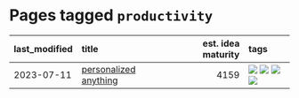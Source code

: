 # Pages tagged `productivity`

|last_modified|title|est. idea maturity|tags
|:---|:---|---:|:---|
|2023-07-11|[personalized anything](../personalized_anything.md)|4159|[![](https://img.shields.io/badge/tag-gdpr_data_export-a3a5e9)](../tags/gdpr_data_export.md) [![](https://img.shields.io/badge/tag-llm-83cbca)](../tags/llm.md) [![](https://img.shields.io/badge/tag-personalization-a682e)](../tags/personalization.md) [![](https://img.shields.io/badge/tag-productivity-1661bc)](../tags/productivity.md)|